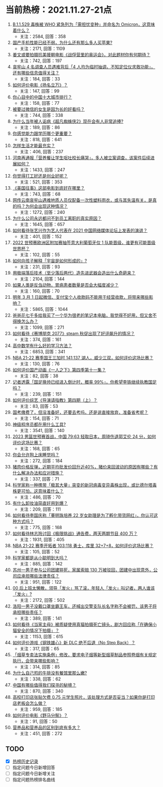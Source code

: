 # 当前热榜：2021.11.27-21点
1. [B.1.1.529 毒株被 WHO 紧急列为「需担忧变种」并命名为 Omicron，这意味着什么？](https://www.zhihu.com/question/501882515)
    * 关注：2584, 回答：358
2. [国产手机性能已经不弱，为什么还有那么多人买苹果?](https://www.zhihu.com/question/501174180)
    * 关注：2171, 回答：1109
3. [姜文或要拍摄抗美援朝电影《战俘营里的奥运会》，对此题材你有何期待？](https://www.zhihu.com/question/501854796)
    * 关注：742, 回答：197
4. [哀牢山 4 名调查人员遇难背后「4 人均为临时抽调，不知定位仪求救功能」，还有哪些信息值得关注？](https://www.zhihu.com/question/501895295)
    * 关注：184, 回答：33
5. [如何评价电影《扬名立万》？](https://www.zhihu.com/question/498092151)
    * 关注：147, 回答：99
6. [你心目中的中国十大城市排行？](https://www.zhihu.com/question/288630274)
    * 关注：158, 回答：77
7. [被要过微信的女生是因为长的好看吗？](https://www.zhihu.com/question/500613155)
    * 关注：744, 回答：338
8. [为什么当年被人诟病《超凡蜘蛛侠2》现在会有人非常追捧?](https://www.zhihu.com/question/342186356)
    * 关注：189, 回答：86
9. [你感觉能力跟学历哪个更重要？](https://www.zhihu.com/question/497552777)
    * 关注：818, 回答：641
10. [怎样生活才能最充实？](https://www.zhihu.com/question/496843036)
    * 关注：406, 回答：237
11. [河南再通报「营养餐让学生呕吐校长痛哭」，多人被立案调查，该案件后续进展如何？](https://www.zhihu.com/question/501897874)
    * 关注：1433, 回答：247
12. [你觉得打工好还是创业好呢？](https://www.zhihu.com/question/492063575)
    * 关注：521, 回答：353
13. [《美国往事》这部电影到底好在哪里？](https://www.zhihu.com/question/34038463)
    * 关注：743, 回答：68
14. [网传云南哀牢山遇难地质人员仅配备一次性塑料雨衣，或与其失温有关，是真的吗？为何会出现这种情况？](https://www.zhihu.com/question/501150344)
    * 关注：1272, 回答：240
15. [为什么公司永远都问不到员工离职的真实原因？](https://www.zhihu.com/question/493844417)
    * 关注：1645, 回答：657
16. [如何看待张艺兴作为艺人代表在 2021 中国网络媒体论坛上发表的演讲？](https://www.zhihu.com/question/501301934)
    * 关注：401, 回答：152
17. [2022 世预赛欧洲区附加赛抽签意大利葡萄牙仅 1 队能晋级，谁更有可能晋级世界杯？](https://www.zhihu.com/question/501877679)
    * 关注：102, 回答：55
18. [如何向孩子解释「宇宙是如何形成的」?](https://www.zhihu.com/question/499985684)
    * 关注：231, 回答：93
19. [用极端落后技术（至少落后两代）造先进武器会造出什么奇葩来？](https://www.zhihu.com/question/478170187)
    * 关注：2104, 回答：144
20. [如果人类是反刍动物，胃病患者数量是否会大幅度减少？](https://www.zhihu.com/question/496418756)
    * 关注：160, 回答：70
21. [明年 3 月 1 日起微信、支付宝个人收款码不能用于经营收款，将带来哪些影响？](https://www.zhihu.com/question/501704753)
    * 关注：5865, 回答：1044
22. [爸爸花七千多给我买了一个华为很老的笔记本电脑，我觉得不好用，但又舍不得换怎么办？](https://www.zhihu.com/question/415707444)
    * 关注：1099, 回答：271
23. [如何看待《赛博朋克 2077》steam 秋促出现了好评飙升的情况？](https://www.zhihu.com/question/501747460)
    * 关注：374, 回答：161
24. [高中数学有什么好的学习方法？](https://www.zhihu.com/question/311885002)
    * 关注：6853, 回答：341
25. [NBA 21-22 赛季国王三加时 141:137 湖人，威少三双，如何评价这场比赛？](https://www.zhihu.com/question/501934148)
    * 关注：130, 回答：76
26. [如何评价国产动画《一人之下》第四季第十一集？](https://www.zhihu.com/question/501711333)
    * 关注：82, 回答：38
27. [记者透露「国足换帅已经进入倒计时，概率 99%」，你希望李铁继续执教国足吗？](https://www.zhihu.com/question/501938596)
    * 关注：239, 回答：151
28. [如何评价综艺《导演请指教》第四期（上）？](https://www.zhihu.com/question/501837974)
    * 关注：83, 回答：53
29. [国考缴费了，但没准备好，还要去考吗，还是说直接放弃，准备省考呢？](https://www.zhihu.com/question/500700524)
    * 关注：154, 回答：71
30. [神级程序员都在用什么工具?](https://www.zhihu.com/question/465346075)
    * 关注：3541, 回答：140
31. [2023 男篮世预赛首战，中国 79:63 轻取日本，周琦伤退郭艾伦 24 分，如何评价这场比赛？](https://www.zhihu.com/question/501893873)
    * 关注：168, 回答：65
32. [你会允许狗上床睡觉吗？](https://www.zhihu.com/question/458539259)
    * 关注：272, 回答：184
33. [猪肉价格反弹，近期平均批发价回升近40%，猪价来回波动的原因有哪些？有什么解决办法和应对措施？](https://www.zhihu.com/question/501731581)
    * 关注：337, 回答：71
34. [科学家称一种携带「极其大量」突变的新冠病毒变异毒株出现，或比德尔塔毒株更可怕，这意味着什么？](https://www.zhihu.com/question/501675425)
    * 关注：486, 回答：70
35. [有什么卸妆油简直好用到爆？](https://www.zhihu.com/question/334274580)
    * 关注：209, 回答：111
36. [如何看待李国庆称「董明珠培养 22 岁女助理是为了孵化带货网红」，你认可这种方式吗？](https://www.zhihu.com/question/501336972)
    * 关注：775, 回答：168
37. [如何看待林志玲讨回《极限挑战》通告费，两天两期节目 400 万？](https://www.zhihu.com/question/501356854)
    * 关注：1931, 回答：405
38. [NBA 21-22 赛季开拓者 103:118 勇士，库里 32+7+8，如何评价这场比赛？](https://www.zhihu.com/question/501924047)
    * 关注：105, 回答：52
39. [科学家都是从小聪明到大吗？](https://www.zhihu.com/question/492612048)
    * 关注：885, 回答：142
40. [苏州一男子参与公司团建猝死，家属索赔 130 万被驳回，团建中出现意外，公司应承担哪些法律责任？](https://www.zhihu.com/question/501236541)
    * 关注：951, 回答：122
41. [00 后上班太懒散，领导「发火」骂了滚，年轻人「发火」叫记者，两人谁该「发火」?](https://www.zhihu.com/question/489482590)
    * 关注：2172, 回答：502
42. [洛阳一男子没戴口罩坐霸王车，还喊出交警支队长名字称不会被罚，该男子将承担哪些责任？](https://www.zhihu.com/question/501905515)
    * 关注：389, 回答：141
43. [如何看待《当家主母》被质疑使用真猫拍摄死亡镜头，剧方回应称「在确保小猫安全的情况下拍摄」？](https://www.zhihu.com/question/501649709)
    * 关注：1153, 回答：615
44. [如何评价游戏《钢铁雄心》新 DLC 绝不后退（No Step Back）？](https://www.zhihu.com/question/501129988)
    * 关注：317, 回答：65
45. [「烟草专卖法实施条例」修改，要求电子烟等新型烟草制品参照卷烟有关规定执行，会带来哪些影响？](https://www.zhihu.com/question/501840684)
    * 关注：314, 回答：85
46. [为什么自己煎的牛排没有餐馆里那么嫩?](https://www.zhihu.com/question/28343823)
    * 关注：338, 回答：62
47. [中国有哪些值得我们探寻的秘境？](https://www.zhihu.com/question/501893572)
    * 关注：870, 回答：340
48. [高校打印店张贴欠费 0.75 元学生照片，该处理方式是否妥当？如果你是打印店老板会怎么做？](https://www.zhihu.com/question/500904587)
    * 关注：959, 回答：185
49. [如何评价电影《野马分鬃》？](https://www.zhihu.com/question/421209386)
    * 关注：91, 回答：50
50. [营养品和营养品的区别到底有多大？](https://www.zhihu.com/question/488742630)
    * 关注：451, 回答：272
## TODO
* [x] [热榜历史记录](hot_history/AllHot.md)
* [ ] 指定问题今日新增回答
* [ ] 指定问题今日新增关注
* [ ] 指定问题热榜排名曲线
